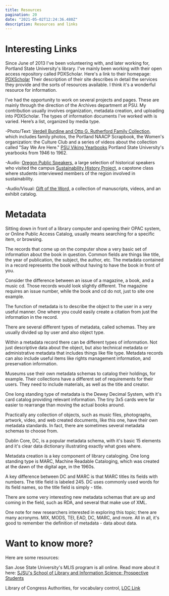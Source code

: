 ```yaml
---
title: Resources
pagination: 20
date: "2021-05-02T12:24:36.480Z"
description: Resources and links
---
```


# Interesting Links


Since June of 2013 I've been volunteering with, and later working for, Portland State University's library. I've mainly been working with their open access repository called PDXScholar. Here's a link to their homepage: [PDXScholar](https://web.archive.org/web/20160812135957/http://pdxscholar.library.pdx.edu/) Their description of their site describes in detail the services they provide and the sorts of resources available. I think it's a wonderful resource for information.



I’ve had the opportunity to work on several projects and pages. These are mainly through the direction of the Archives department at PSU. My contribution usually involves organization, metadata creation, and uploading into PDXScholar. The types of information documents I've worked with is varied. Here’s a list, organized by media type.



-Photo/Text: [Verdell Burdine and Otto G. Rutherford Family Collection,](https://web.archive.org/web/20160812135957/http://pdxscholar.library.pdx.edu/rutherford/) which includes family photos, the Portland NAACP Scrapbook, the Women's organization: the Culture Club and a series of videos about the collection called "Say We Are Here." [PSU Viking Yearbooks](https://web.archive.org/web/20160812135957/http://pdxscholar.library.pdx.edu/viking/) Portland State University's yearbooks from 1946 to 1962.

-Audio: [Oregon Public Speakers,](https://web.archive.org/web/20160812135957/http://pdxscholar.library.pdx.edu/orspeakers/) a large selection of historical speakers who visited the campus [Sustainability History Project,](https://web.archive.org/web/20160812135957/http://pdxscholar.library.pdx.edu/sustainability/) a capstone class where students interviewed members of the region involved in sustainability.

-Audio/Visual: [Gift of the Word,](https://web.archive.org/web/20160812135957/http://pdxscholar.library.pdx.edu/giftoftheword/) a collection of manuscripts, videos, and an exhibit catalog.


# Metadata



Sitting down in front of a library computer and opening their OPAC system, or Online Public Access Catalog, usually means searching for a specific item, or browsing.



The records that come up on the computer show a very basic set of information about the book in question. Common fields are things like title, the year of publication, the subject, the author, etc. The metadata contained in a record represents the book without having to have the book in front of you.



Consider the difference between an issue of a magazine, a book, and a music cd. Those records would look slightly different. The magazine requires an issue number, while the book and cd do not, just to site one example.



The function of metadata is to describe the object to the user in a very useful manner. One where you could easily create a citation from just the information in the record.



There are several different types of metadata, called schemas. They are usually divided up by user and also object type.



Within a metadata record there can be different types of information. Not just descriptive data about the object, but also technical metadata or administrative metadata that includes things like file type. Metadata records can also include useful items like rights management information, and preservation information.



Museums use their own metadata schemas to catalog their holdings, for example. Their collections have a different set of requirements for their users. They need to include materials, as well as the title and creator.



One long standing type of metadata is the Dewey Decimal System, with it's card catalog providing relevant information. The tiny 3x5 cards were far easier to rearrange than moving the actual books around.



Practically any collection of objects, such as music files, photographs, artwork, video, and web created documents, like this one, have their own metadata standards. In fact, there are sometimes several metadata schemas to choose from.



Dublin Core, DC, is a popular metadata schema, with it's basic 15 elements and it's clear data dictionary illustrating exactly what goes where.



Metadata creation is a key component of library cataloging. One long standing type is MARC, Machine Readable Cataloging, which was created at the dawn of the digital age, in the 1960s.



A key difference between DC and MARC is that MARC titles its fields with numbers. The title field is labeled 245. DC uses commonly used words for its field names, so the title field is simply - title.



There are some very interesting new metadata schemas that are up and coming in the field, such as RDA, and several that make use of XML.



One note for new researchers interested in exploring this topic; there are many acronyms. MIX, MODS, TEI, EAD, DC, MARC, and more. All in all, it's good to remember the definition of metadata - data about data.


# Want to know more?

Here are some resources:

San Jose State University's MLIS program is all online. Read more about it here: [SJSU's School of Library and Information Science: Prospective Students](https://web.archive.org/web/20160812181834/http://slisweb.sjsu.edu/prospective-students/discover-online-learning)

Library of Congress Authorities, for vocabulary control, [LOC Link](https://web.archive.org/web/20160812181834/http://authorities.loc.gov/)